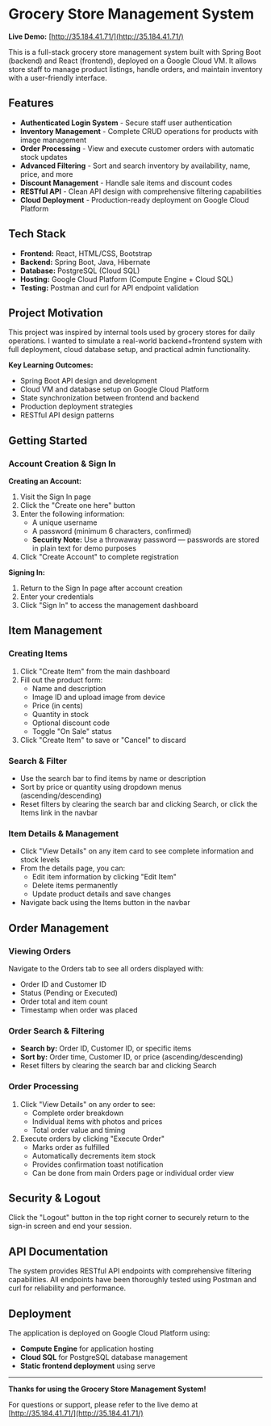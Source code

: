# Grocery Store Management System

**Live Demo:** [http://35.184.41.71/](http://35.184.41.71/)

This is a full-stack grocery store management system built with Spring Boot (backend) and React (frontend), deployed on a Google Cloud VM. It allows store staff to manage product listings, handle orders, and maintain inventory with a user-friendly interface.

## Features

- **Authenticated Login System** - Secure staff user authentication
- **Inventory Management** - Complete CRUD operations for products with image management
- **Order Processing** - View and execute customer orders with automatic stock updates
- **Advanced Filtering** - Sort and search inventory by availability, name, price, and more
- **Discount Management** - Handle sale items and discount codes
- **RESTful API** - Clean API design with comprehensive filtering capabilities
- **Cloud Deployment** - Production-ready deployment on Google Cloud Platform

## Tech Stack

- **Frontend:** React, HTML/CSS, Bootstrap
- **Backend:** Spring Boot, Java, Hibernate
- **Database:** PostgreSQL (Cloud SQL)
- **Hosting:** Google Cloud Platform (Compute Engine + Cloud SQL)
- **Testing:** Postman and curl for API endpoint validation

## Project Motivation

This project was inspired by internal tools used by grocery stores for daily operations. I wanted to simulate a real-world backend+frontend system with full deployment, cloud database setup, and practical admin functionality.

**Key Learning Outcomes:**
- Spring Boot API design and development
- Cloud VM and database setup on Google Cloud Platform
- State synchronization between frontend and backend
- Production deployment strategies
- RESTful API design patterns

## Getting Started

### Account Creation & Sign In

**Creating an Account:**
1. Visit the Sign In page
2. Click the "Create one here" button
3. Enter the following information:
   - A unique username
   - A password (minimum 6 characters, confirmed)
   - **Security Note:** Use a throwaway password — passwords are stored in plain text for demo purposes
4. Click "Create Account" to complete registration

**Signing In:**
1. Return to the Sign In page after account creation
2. Enter your credentials
3. Click "Sign In" to access the management dashboard

## Item Management

### Creating Items
1. Click "Create Item" from the main dashboard
2. Fill out the product form:
   - Name and description
   - Image ID and upload image from device
   - Price (in cents)
   - Quantity in stock
   - Optional discount code
   - Toggle "On Sale" status
3. Click "Create Item" to save or "Cancel" to discard

### Search & Filter
- Use the search bar to find items by name or description
- Sort by price or quantity using dropdown menus (ascending/descending)
- Reset filters by clearing the search bar and clicking Search, or click the Items link in the navbar

### Item Details & Management
- Click "View Details" on any item card to see complete information and stock levels
- From the details page, you can:
  - Edit item information by clicking "Edit Item"
  - Delete items permanently
  - Update product details and save changes
- Navigate back using the Items button in the navbar

## Order Management

### Viewing Orders
Navigate to the Orders tab to see all orders displayed with:
- Order ID and Customer ID
- Status (Pending or Executed)
- Order total and item count
- Timestamp when order was placed

### Order Search & Filtering
- **Search by:** Order ID, Customer ID, or specific items
- **Sort by:** Order time, Customer ID, or price (ascending/descending)
- Reset filters by clearing the search bar and clicking Search

### Order Processing
1. Click "View Details" on any order to see:
   - Complete order breakdown
   - Individual items with photos and prices
   - Total order value and timing
2. Execute orders by clicking "Execute Order"
   - Marks order as fulfilled
   - Automatically decrements item stock
   - Provides confirmation toast notification
   - Can be done from main Orders page or individual order view

## Security & Logout

Click the "Logout" button in the top right corner to securely return to the sign-in screen and end your session.

## API Documentation

The system provides RESTful API endpoints with comprehensive filtering capabilities. All endpoints have been thoroughly tested using Postman and curl for reliability and performance.

## Deployment

The application is deployed on Google Cloud Platform using:
- **Compute Engine** for application hosting
- **Cloud SQL** for PostgreSQL database management
- **Static frontend deployment** using serve

---

**Thanks for using the Grocery Store Management System!** 

For questions or support, please refer to the live demo at [http://35.184.41.71/](http://35.184.41.71/)